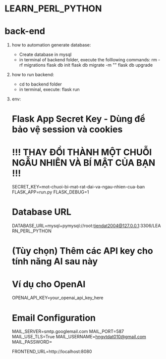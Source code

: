 # LEARN_PERL_PYTHON

# back-end
1. how to automation generate database:
    - Create database in mysql 
    - in terminal of backend folder, execute the folllowing commands:
        rm -rf migrations
        flask db init
        flask db migrate -m "<name commit>"
        flask db upgrade

2. how to run backend:
    - cd to backend folder
    - in terminal, execute: flask run

3. env:
    # Flask App Secret Key - Dùng để bảo vệ session và cookies
    # !!! THAY ĐỔI THÀNH MỘT CHUỖI NGẪU NHIÊN VÀ BÍ MẬT CỦA BẠN !!!
    SECRET_KEY=mot-chuoi-bi-mat-rat-dai-va-ngau-nhien-cua-ban
    FLASK_APP=run.py
    FLASK_DEBUG=1

    # Database URL
    DATABASE_URL=mysql+pymysql://root:tiendat2004@127.0.0.1:3306/LEARN_PERL_PYTHON

    # (Tùy chọn) Thêm các API key cho tính năng AI sau này
    # Ví dụ cho OpenAI
    OPENAI_API_KEY=your_openai_api_key_here

    # Email Configuration
    MAIL_SERVER=smtp.googlemail.com
    MAIL_PORT=587
    MAIL_USE_TLS=True
    MAIL_USERNAME=hngvtdat010@gmail.com
    MAIL_PASSWORD=

    
    FRONTEND_URL=http://localhost:8080